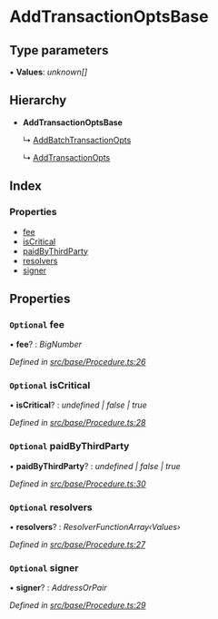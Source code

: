 # AddTransactionOptsBase

## Type parameters

▪ **Values**: _unknown\[\]_

## Hierarchy

* **AddTransactionOptsBase**

  ↳ [AddBatchTransactionOpts](addbatchtransactionopts.md)

  ↳ [AddTransactionOpts](addtransactionopts.md)

## Index

### Properties

* [fee](addtransactionoptsbase.md#optional-fee)
* [isCritical](addtransactionoptsbase.md#optional-iscritical)
* [paidByThirdParty](addtransactionoptsbase.md#optional-paidbythirdparty)
* [resolvers](addtransactionoptsbase.md#optional-resolvers)
* [signer](addtransactionoptsbase.md#optional-signer)

## Properties

### `Optional` fee

• **fee**? : _BigNumber_

_Defined in_ [_src/base/Procedure.ts:26_](https://github.com/PolymathNetwork/polymesh-sdk/blob/a0872cf4/src/base/Procedure.ts#L26)

### `Optional` isCritical

• **isCritical**? : _undefined \| false \| true_

_Defined in_ [_src/base/Procedure.ts:28_](https://github.com/PolymathNetwork/polymesh-sdk/blob/a0872cf4/src/base/Procedure.ts#L28)

### `Optional` paidByThirdParty

• **paidByThirdParty**? : _undefined \| false \| true_

_Defined in_ [_src/base/Procedure.ts:30_](https://github.com/PolymathNetwork/polymesh-sdk/blob/a0872cf4/src/base/Procedure.ts#L30)

### `Optional` resolvers

• **resolvers**? : _ResolverFunctionArray‹Values›_

_Defined in_ [_src/base/Procedure.ts:27_](https://github.com/PolymathNetwork/polymesh-sdk/blob/a0872cf4/src/base/Procedure.ts#L27)

### `Optional` signer

• **signer**? : _AddressOrPair_

_Defined in_ [_src/base/Procedure.ts:29_](https://github.com/PolymathNetwork/polymesh-sdk/blob/a0872cf4/src/base/Procedure.ts#L29)

